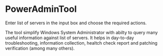 # PowerAdminTool

Enter list of servers in the input box and choose the required actions.

The tool simplify Windows System Administrator with abilty to query many useful information against list of servers.
It helps in day-to-day troubleshooting, information collection, healtch check report and patching verification (among many others).
